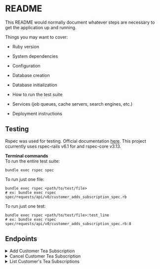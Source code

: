# README

This README would normally document whatever steps are necessary to get the
application up and running.

Things you may want to cover:

* Ruby version

* System dependencies

* Configuration

* Database creation

* Database initialization

* How to run the test suite

* Services (job queues, cache servers, search engines, etc.)

* Deployment instructions

## Testing

Rspec was used for testing. Official documentation [here](https://rspec.info/documentation/). This project ccurrently uses rspec-rails v6.1 for and rspec-core v3.13.

**Terminal commands**<br>
To run the entire test suite:
```shell
bundle exec rspec spec
```

To run just one file:
```shell
bundle exec rspec <path/to/test/file>
# ex: bundle exec rspec spec/requests/api/v0/customer_adds_subscription_spec.rb
```

To run just one test:
```shell
bundle exec rspec <path/to/test/file>:test_line
# ex: bundle exec rspec spec/requests/api/v0/customer_adds_subscription_spec.rb:8
```


## Endpoints
<details>
<summary>Add Customer Tea Subscription</summary>

Request
```http
POST /api/v0/customers/1/subscriptions
```

Body
```JSON
{
  "teas": [1, 2],
  "title": "Tea for Two",
  "price": 15,
  "frequency": "weekly",
  "status": "active"
}
```

Response
```JSON
{
  "data": {
    "id": "1",
    "type": "subscription",
    "attributes": {
      "title": "Tea for Two",
      "price": 15.0,
      "status": "active",
      "frequency": "weekly"
    },
    "relationships": {
      "teas": {
        "data": [
          {
            "id": "1",
            "type": "tea"
          },
          {
            "id": "2",
            "type": "tea"
          }
        ]
      }
    }
  }
}
```

</details>

<details>
<summary>Cancel Customer Tea Subscription</summary>

Request
```http
PATCH /api/v0/customers/1/subscriptions/2
```

Body
```JSON
{
  "status": "cancelled"
}
```

Response
```JSON
{
  "data": {
    "id": "2",
    "type": "subscription",
    "attributes": {
      "title": "Tea for Two",
      "price": 15.0,
      "status": "cancelled",
      "frequency": "weekly"
    },
    "relationships": {
      "teas": {
        "data": [
          {
            "id": "1",
            "type": "tea"
          },
          {
            "id": "2",
            "type": "tea"
          }
        ]
      }
    }
  }
}
```
</details>

<details>
<summary>List Customer's Tea Subscriptions</summary>

Request
```http
GET /api/v0/customers/1/subscriptions
```

Response
```JSON
{
  "data": [
    {
      "id": "1",
      "type": "subscription",
      "attributes": {
        "title": "Tea for Two",
        "price": 15.0,
        "status": "active",
        "frequency": "weekly"
      },
      "relationships": {
        "teas": {
          "data": [
            {
              "id": "1",
              "type": "tea"
            },
            {
              "id": "2",
              "type": "tea"
            }
          ]
        }
      }
    },
    {
      "id": "2",
      "type": "subscription",
      "attributes": {
        "title": "Par-tea!",
        "price": 10.0,
        "status": "cancelled",
        "frequency": "monthly"
      },
      "relationships": {
        "teas": {
          "data": [
            {
              "id": "3",
              "type": "tea"
            }
          ]
        }
      }
    }
  ]
}
```
</details>
